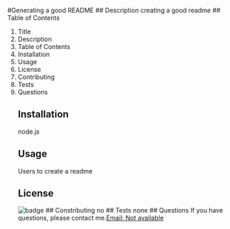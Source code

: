 #Generating a good README 
    ## Description
    creating a good readme 
    ## Table of Contents
     
1. Title 
2. Description 
3. Table of Contents 
4. Installation 
5. Usage 
6. License 
7. Contributing 
8. Tests 
9. Questions
    ## Installation
    node.js
    ## Usage
    Users to create a readme
    ## License
    <img src='https://img.shields.io/badge/License-ISC-blue' alt='badge'>
    ## Constributing
    no
    ## Tests
    none
    ## Questions
    If you have questions, please contact me.<a href='https://github.com/undefined>Github Profile: undefined</a>
        <img src='https://avatars3.githubusercontent.com/u/11791361?v=4' alt='Github profile picture'>Email: Not available